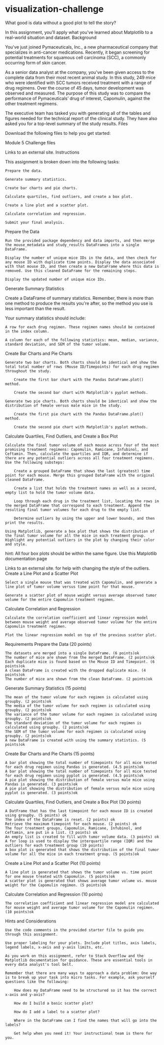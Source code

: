 # visualization-challenge

What good is data without a good plot to tell the story?

In this assignment, you’ll apply what you've learned about Matplotlib to a real-world situation and dataset.
Background

You've just joined Pymaceuticals, Inc., a new pharmaceutical company that specializes in anti-cancer medications. Recently, it began screening for potential treatments for squamous cell carcinoma (SCC), a commonly occurring form of skin cancer.

As a senior data analyst at the company, you've been given access to the complete data from their most recent animal study. In this study, 249 mice who were identified with SCC tumors received treatment with a range of drug regimens. Over the course of 45 days, tumor development was observed and measured. The purpose of this study was to compare the performance of Pymaceuticals’ drug of interest, Capomulin, against the other treatment regimens.

The executive team has tasked you with generating all of the tables and figures needed for the technical report of the clinical study. They have also asked you for a top-level summary of the study results.
Files

Download the following files to help you get started:

Module 5 Challenge files

Links to an external site.
Instructions

This assignment is broken down into the following tasks:

    Prepare the data.

    Generate summary statistics.

    Create bar charts and pie charts.

    Calculate quartiles, find outliers, and create a box plot.

    Create a line plot and a scatter plot.

    Calculate correlation and regression.

    Submit your final analysis.

Prepare the Data

    Run the provided package dependency and data imports, and then merge the mouse_metadata and study_results DataFrames into a single DataFrame.

    Display the number of unique mice IDs in the data, and then check for any mouse ID with duplicate time points. Display the data associated with that mouse ID, and then create a new DataFrame where this data is removed. Use this cleaned DataFrame for the remaining steps.

    Display the updated number of unique mice IDs.

Generate Summary Statistics

Create a DataFrame of summary statistics. Remember, there is more than one method to produce the results you're after, so the method you use is less important than the result.

Your summary statistics should include:

    A row for each drug regimen. These regimen names should be contained in the index column.

    A column for each of the following statistics: mean, median, variance, standard deviation, and SEM of the tumor volume.

Create Bar Charts and Pie Charts

    Generate two bar charts. Both charts should be identical and show the total total number of rows (Mouse ID/Timepoints) for each drug regimen throughout the study.

        Create the first bar chart with the Pandas DataFrame.plot() method.

        Create the second bar chart with Matplotlib's pyplot methods.

    Generate two pie charts. Both charts should be identical and show the distribution of female versus male mice in the study.

        Create the first pie chart with the Pandas DataFrame.plot() method.

        Create the second pie chart with Matplotlib's pyplot methods.

Calculate Quartiles, Find Outliers, and Create a Box Plot

    Calculate the final tumor volume of each mouse across four of the most promising treatment regimens: Capomulin, Ramicane, Infubinol, and Ceftamin. Then, calculate the quartiles and IQR, and determine if there are any potential outliers across all four treatment regimens. Use the following substeps:

        Create a grouped DataFrame that shows the last (greatest) time point for each mouse. Merge this grouped DataFrame with the original cleaned DataFrame.

        Create a list that holds the treatment names as well as a second, empty list to hold the tumor volume data.

        Loop through each drug in the treatment list, locating the rows in the merged DataFrame that correspond to each treatment. Append the resulting final tumor volumes for each drug to the empty list.

        Determine outliers by using the upper and lower bounds, and then print the results.

    Using Matplotlib, generate a box plot that shows the distribution of the final tumor volume for all the mice in each treatment group. Highlight any potential outliers in the plot by changing their color and style.

hint: All four box plots should be within the same figure. Use this Matplotlib documentation page

Links to an external site. for help with changing the style of the outliers.
Create a Line Plot and a Scatter Plot

    Select a single mouse that was treated with Capomulin, and generate a line plot of tumor volume versus time point for that mouse.

    Generate a scatter plot of mouse weight versus average observed tumor volume for the entire Capomulin treatment regimen.

Calculate Correlation and Regression

    Calculate the correlation coefficient and linear regression model between mouse weight and average observed tumor volume for the entire Capomulin treatment regimen.

    Plot the linear regression model on top of the previous scatter plot.

Requirements
Prepare the Data (20 points)

    The datasets are merged into a single DataFrame. (6 points)ok
    The number of mice are shown from the merged DataFrame. (2 points)ok
    Each duplicate mice is found based on the Mouse ID and Timepoint. (6 points)ok
    A clean DataFrame is created with the dropped duplicate mice. (4 points)ok
    The number of mice are shown from the clean DataFrame. (2 points)ok

Generate Summary Statistics (15 points)

    The mean of the tumor volume for each regimen is calculated using groupby. (2 points)ok
    The media of the tumor volume for each regimen is calculated using groupby. (2 points)ok
    The variance of the tumor volume for each regimen is calculated using groupby. (2 points)ok
    The standard deviation of the tumor volume for each regimen is calculated using groupby. (2 points)ok
    The SEM of the tumor volume for each regimen is calculated using groupby. (2 points)ok
    A new DataFrame is created with using the summary statistics. (5 points)ok

Create Bar Charts and Pie Charts (15 points)

    A bar plot showing the total number of timepoints for all mice tested for each drug regimen using Pandas is generated. (4.5 points)ok
    A bar plot showing the total number of timepoints for all mice tested for each drug regimen using pyplot is generated. (4.5 points)ok
    A pie plot showing the distribution of female versus male mice using Pandas is generated. (3 points)ok
    A pie plot showing the distribution of female versus male mice using pyplot is generated. (3 points)ok

Calculate Quartiles, Find Outliers, and Create a Box Plot (30 points)

    A DatFrame that has the last timepoint for each mouse ID is created using groupby. (5 points) ok
    The index of the DataFrame is reset. (2 points) ok
    Retrieve the maximum timepoint for each mouse. (2 points) ok
    The four treatment groups, Capomulin, Ramicane, Infubinol, and Ceftamin, are put in a list. (3 points) ok
    An empty list is created to fill with tumor volume data. (3 points) ok
    A for loop is used to display the interquartile range (IQR) and the outliers for each treatment group (10 points)
    A box plot is generated that shows the distribution of the final tumor volume for all the mice in each treatment group. (5 points)ok 

Create a Line Plot and a Scatter Plot (10 points)

    A line plot is generated that shows the tumor volume vs. time point for one mouse treated with Capomulin. (5 points)ok
    A scatter plot is generated that shows average tumor volume vs. mouse weight for the Capomulin regimen. (5 points)ok

Calculate Correlation and Regression (10 points)

    The correlation coefficient and linear regression model are calculated for mouse weight and average tumor volume for the Capomulin regimen. (10 points)ok

Hints and Considerations

    Use the code comments in the provided starter file to guide you through this assignment.

    Use proper labeling for your plots. Include plot titles, axis labels, legend labels, x-axis and y-axis limits, etc.

    As you work on this assignment, refer to Stack Overflow and the Matplotlib documentation for guidance. These are essential tools in every data analyst's tool belt.

    Remember that there are many ways to approach a data problem: One way is to break up your task into micro tasks. For example, ask yourself questions like the following:

        How does my DataFrame need to be structured so it has the correct x-axis and y-axis?

        How do I build a basic scatter plot?

        How do I add a label to a scatter plot?

        Where in the DataFrame can I find the names that will go into the labels?

        Get help when you need it! Your instructional team is there for you.

